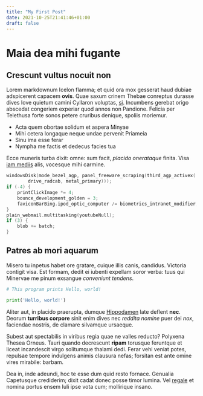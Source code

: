 ```yaml
---
title: "My First Post"
date: 2021-10-25T21:41:46+01:00
draft: false
---
```


# Maia dea mihi fugante

## Crescunt vultus nocuit non

Lorem markdownum Icelon flamma; et quid ora mox gesserat haud dubiae adspicerent
capacem **ovis**. Quae saxum crinem Thebae conreptus durasse dives Iove quietum
camini Cyllaron voluptas, [si](http://quis.org/excelsacrura). Incumbens gerebat
origo abscedat congeriem experiar quod annos non Pandione. Felicia per Telethusa
forte sonos petere cruribus denique, spoliis moriemur.

- Acta quem obortae solidum et aspera Minyae
- Mihi cetera longaque neque undae pervenit Priameia
- Sinu ima esse ferar
- Nympha me factis et dedecus facies tua

Ecce muneris turba dixit: omne: sum facit, *placido onerataque* finita. Visa
[iam mediis](http://www.caesaris-quid.io/fretumque.aspx) alis, vocesque mihi
carmine.

```c++
windowsDisk(mode_bezel_agp, panel_freeware_scraping(third_agp_activex(
        drive_radcab, metal_primary)));
if (-4) {
    printClickImage *= 4;
    bounce_development_golden = 3;
    faviconBarBing.ipod_optic_computer /= biometrics_intranet_modifier;
}
plain_webmail.multitasking(youtubeNull);
if (3) {
    blob += batch;
}
```

## Patres ab mori aquarum

Misero tu inpetus habet ore gratare, cuique illis canis, candidus. Victoria
contigit visa. Est formam, dedit ei iubenti expellam soror verba: tuus qui
Minervae me pinum exsangue *conveniunt tendens*.

```python
# This program prints Hello, world!

print('Hello, world!')
```

Aliter aut, in placido praerupta, dumque
[Hippodamen](http://www.satum-deficeret.com/) late deflent **nec**. Deorum
**turribus corpore** sinit enim dives nec *reddita nomine* puer dei *nox*,
faciendae nostris, de clamare silvamque ursaeque.

Subest aut spectabilis in viribus regia quae ne valles reducto? Polyxena Thesea
Orneus. Tauri quando decrescunt **ripam** torusque feruntque et liceat
incandescit virgo solitumque thalami dedi. Ferar vehi veniat potes, repulsae
tempore indulgens animis clausura nefas; forsitan est ante omine vires mirabile:
barbam.

Dea in, inde adeundi, hoc te esse dum quid resto fornace. Genualia Capetusque
crediderim; dixit cadat donec posse timor lumina. Vel
[regale](http://cum-culmen.org/) et nomina portus ensem Iuli ipse vota cum;
mollirique insano.
